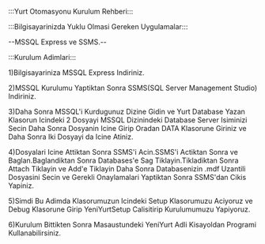 :::Yurt Otomasyonu Kurulum Rehberi:::


:::Bilgisayarinizda Yuklu Olmasi Gereken Uygulamalar:::

--MSSQL Express ve SSMS.--



:::Kurulum Adimlari:::

1)Bilgisayariniza MSSQL Express Indiriniz.

2)MSSQL Kurulumu Yaptiktan Sonra SSMS(SQL Server Management Studio) Indiriniz.

3)Daha Sonra MSSQL'i Kurdugunuz Dizine Gidin ve Yurt Database Yazan Klasorun Icindeki 2 
Dosyayi MSSQL Dizinindeki Database Server Isiminizi Secin Daha Sonra Dosyanin Icine Girip 
Oradan DATA Klasorune Giriniz ve Daha Sonra Iki Dosyayi da Icine Atiniz.

4)Dosyalari Icine Attiktan Sonra SSMS'i Acin.SSMS'i Actiktan Sonra ve Baglan.Baglandiktan
Sonra Databases'e Sag Tiklayin.Tikladiktan Sonra Attach Tiklayin ve Add'e Tiklayin Daha Sonra
Databasenizin .mdf Uzantili Dosyasini Secin ve Gerekli Onaylamalari Yaptiktan Sonra SSMS'dan
Cikis Yapiniz.

5)Simdi Bu Adimda Klasorumuzun Icindeki Setup Klasorumuzu Aciyoruz ve Debug Klasorune Girip
YeniYurtSetup Calisitirip Kurulumumuzu Yapiyoruz.

6)Kurulum Bittikten Sonra Masaustundeki YeniYurt Adli Kisayoldan Programi Kullanabilirsiniz. 
